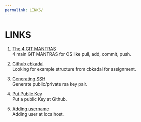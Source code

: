 ```yaml
---
permalink: LINKS/
---
```


# LINKS

1. [The 4 GIT MANTRAS](https://osp4diss.vlsm.org/osp-119.html)<br>
4 main GIT MANTRAS for OS like pull, add, commit, push.

2. [Github cbkadal](https://github.com/cbkadal/os232)<br>
Looking for example structure from cbkadal for assignment.

3. [Generating SSH](https://osp4diss.vlsm.org/osp-110.html)<br>
Generate public/private rsa key pair.

4. [Put Public Key](https://osp4diss.vlsm.org/osp-111.html)<br>
Put a public Key at Github.

5. [Adding username](https://doit.vlsm.org/022.html)<br>
Adding user at localhost.

